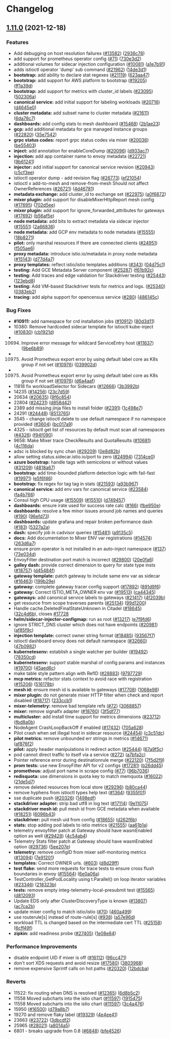 # Changelog

## [1.11.0](https://www.github.com/shipperizer/istio/compare/v1.10.4...v1.11.0) (2021-12-18)


### Features

* Add debugging on host resolution failures ([#13582](https://www.github.com/shipperizer/istio/issues/13582)) ([2936c78](https://www.github.com/shipperizer/istio/commit/2936c7886c6cf2eae64bb9f489e36b2e91f1558d))
* add support for prometheus operator config ([#71](https://www.github.com/shipperizer/istio/issues/71)) ([730e3d2](https://www.github.com/shipperizer/istio/commit/730e3d28ea7fead61ba1fd976975e9e7fdceb8e8))
* additional volumes for sidecar injection configuration ([#10081](https://www.github.com/shipperizer/istio/issues/10081)) ([a1e7b91](https://www.github.com/shipperizer/istio/commit/a1e7b919ad2dd8a47f7ce8fa0d45cb47bc0e90aa))
* adds istioctl operator 'dump' sub command ([#21962](https://www.github.com/shipperizer/istio/issues/21962)) ([14de3d1](https://www.github.com/shipperizer/istio/commit/14de3d18cc2bdef823470b86e3c05b9b9090a5e2))
* **bootstrap:** add ability to declare stat regexes ([#21119](https://www.github.com/shipperizer/istio/issues/21119)) ([623aa47](https://www.github.com/shipperizer/istio/commit/623aa472c6ab256aff24f55687546371f0ece86c))
* **bootstrap:** add support for AWS platform to bootstrap ([#19205](https://www.github.com/shipperizer/istio/issues/19205)) ([ff1a39d](https://www.github.com/shipperizer/istio/commit/ff1a39d28f5c43bab8139f97505b303dba4eb4ec))
* **bootstrap:** add support for metrics with cluster_id labels ([#23095](https://www.github.com/shipperizer/istio/issues/23095)) ([502306a](https://www.github.com/shipperizer/istio/commit/502306a16e98e55e1afe0ad3bc1414a3daaadf42))
* **canonical service:** add initial support for labeling workloads ([#20716](https://www.github.com/shipperizer/istio/issues/20716)) ([d4645e0](https://www.github.com/shipperizer/istio/commit/d4645e09a2ce13772cbccf223e820fafb0149b80))
* **cluster metadata:** add subset name to cluster metadata ([#21611](https://www.github.com/shipperizer/istio/issues/21611)) ([6da78c7](https://www.github.com/shipperizer/istio/commit/6da78c79380ceeb795a8a1809406b6d4d09e1a56))
* **dashboards:** add config stats to mesh dashboard ([#15468](https://www.github.com/shipperizer/istio/issues/15468)) ([2b1ae23](https://www.github.com/shipperizer/istio/commit/2b1ae235161579701e9fb933dce3e3ccba367030))
* **gcp:** add additional metadata for gce managed instance groups ([#22820](https://www.github.com/shipperizer/istio/issues/22820)) ([35e7542](https://www.github.com/shipperizer/istio/commit/35e75428b127d6aaf5a9b0aff88b001baa383d0c))
* **grpc status codes:** report grpc status codes via mixer ([#20036](https://www.github.com/shipperizer/istio/issues/20036)) ([be55403](https://www.github.com/shipperizer/istio/commit/be554036155b42cbdc0bed263e2cd21908c135fe))
* **inject:** add annotation for enableCoreDump ([#20096](https://www.github.com/shipperizer/istio/issues/20096)) ([d933ac7](https://www.github.com/shipperizer/istio/commit/d933ac716cd7751aca75facb49657f37a3e4f22b))
* **injection:** add app container name to envoy metadata ([#22721](https://www.github.com/shipperizer/istio/issues/22721)) ([9b61241](https://www.github.com/shipperizer/istio/commit/9b612411bdf8aa675ba17b6cc1e1b31905c736ec))
* **injector:** add initial support for canonical service revision ([#20943](https://www.github.com/shipperizer/istio/issues/20943)) ([c5cf3ee](https://www.github.com/shipperizer/istio/commit/c5cf3ee14ea438a452625e288d4b584fa6b36282))
* istioctl operator dump - add revision flag ([#26773](https://www.github.com/shipperizer/istio/issues/26773)) ([ef21054](https://www.github.com/shipperizer/istio/commit/ef210541da07ba28f782578686481afb6803086e))
* istioctl x add-to-mesh and remove-from-mesh Should not affect OwnerReferences ([#26721](https://www.github.com/shipperizer/istio/issues/26721)) ([4d46781](https://www.github.com/shipperizer/istio/commit/4d4678187781ed0ee0ecb84b86cdd319218fd483))
* **metadata exchange:** add cluster_id to exchange set ([#22975](https://www.github.com/shipperizer/istio/issues/22975)) ([a0f6872](https://www.github.com/shipperizer/istio/commit/a0f6872804d0a2508b2c79c6bf07a65c4428c081))
* **mixer plugin:** add support for disableMixerHttpReport mesh config ([#17695](https://www.github.com/shipperizer/istio/issues/17695)) ([702d5ee](https://www.github.com/shipperizer/istio/commit/702d5ee36ab83b1077ea91081171120c4313067e))
* **mixer plugin:** add support for ignore_forwarded_attributes for gateways ([#17692](https://www.github.com/shipperizer/istio/issues/17692)) ([b56af5e](https://www.github.com/shipperizer/istio/commit/b56af5e019cd7b23934fd1574f21feb638220615))
* **node metadata:** add bits to extract metadata via sidecar injector ([#15551](https://www.github.com/shipperizer/istio/issues/15551)) ([2a66836](https://www.github.com/shipperizer/istio/commit/2a66836a296cc33c6405c510e8c5b266bf9312cd))
* **node metadata:** add GCP env metadata to node metadata ([#15555](https://www.github.com/shipperizer/istio/issues/15555)) ([18b8271](https://www.github.com/shipperizer/istio/commit/18b8271f1615309088bdab8267143cc637619adf))
* **pilot:** only marshal resources if there are connected clients ([#24951](https://www.github.com/shipperizer/istio/issues/24951)) ([f505ae6](https://www.github.com/shipperizer/istio/commit/f505ae645c2df97040fd0d2ad08e4113d13fb4d7))
* **proxy metadata:** introduce istio.io/metadata in proxy node metadata ([#15143](https://www.github.com/shipperizer/istio/issues/15143)) ([d77d4a7](https://www.github.com/shipperizer/istio/commit/d77d4a7a2abd4c9e07a4f0794737c61231943612))
* **proxy templates:** reflect istio/istio templates additions ([#343](https://www.github.com/shipperizer/istio/issues/343)) ([04d75c1](https://www.github.com/shipperizer/istio/commit/04d75c1f66986afb0c3506bee1fcbe4bd52bcc57))
* **testing:** Add GCE Metadata Server component ([#25287](https://www.github.com/shipperizer/istio/issues/25287)) ([f61b92c](https://www.github.com/shipperizer/istio/commit/f61b92cd688354234228cb184174e6501f6c365f))
* **testing:** Add traces and edge validation for Stackdriver testing ([#25443](https://www.github.com/shipperizer/istio/issues/25443)) ([123ebd8](https://www.github.com/shipperizer/istio/commit/123ebd84c63b098cb47f94cbd5b02325961fccb3))
* **testing:** Add VM-based Stackdriver tests for metrics and logs. ([#25340](https://www.github.com/shipperizer/istio/issues/25340)) ([0383eb2](https://www.github.com/shipperizer/istio/commit/0383eb2a57caa966b324a1e7baf9e7ddf7ed88db))
* **tracing:** add alpha support for opencensus service ([#280](https://www.github.com/shipperizer/istio/issues/280)) ([486145c](https://www.github.com/shipperizer/istio/commit/486145cb17f16d2f5fe028ed7b6ce91abb25a86c))


### Bug Fixes

* **#10911:** add namespace for crd installation jobs ([#10912](https://www.github.com/shipperizer/istio/issues/10912)) ([80d3d11](https://www.github.com/shipperizer/istio/commit/80d3d11e5d3a6eb1fafb073d1ec7cd4358e5d84e))
* 10380: Remove hardcoded sidecar template for istioctl kube-inject ([#10830](https://www.github.com/shipperizer/istio/issues/10830)) ([cb1921d](https://www.github.com/shipperizer/istio/commit/cb1921d63b3b0c56d99f3705008617230720ceb1))
* 10694. Improve error message for wildcard ServiceEntry host ([#11637](https://www.github.com/shipperizer/istio/issues/11637)) ([9be6b89](https://www.github.com/shipperizer/istio/commit/9be6b898893b2668b207f6e4f6450f6334ae9d4a))
* 10975. Avoid Prometheus export error by using default label core as K8s group if not set ([#10976](https://www.github.com/shipperizer/istio/issues/10976)) ([039902d](https://www.github.com/shipperizer/istio/commit/039902d782d71dd34f88fb63f7e6a7cede740021))
* 10975. Avoid Prometheus export error by using default label core as K8s group if not set ([#10976](https://www.github.com/shipperizer/istio/issues/10976)) ([d6a4aaf](https://www.github.com/shipperizer/istio/commit/d6a4aafc01023f0f69fffc1da72b53e9f4e58622))
* 11818 fix workloadSelector for Sidecars ([#12666](https://www.github.com/shipperizer/istio/issues/12666)) ([3b3992b](https://www.github.com/shipperizer/istio/commit/3b3992b0ecf501fdc9724abcd30128b7823be77f))
* 14235 ([#14256](https://www.github.com/shipperizer/istio/issues/14256)) ([23c7d59](https://www.github.com/shipperizer/istio/commit/23c7d59c77ec3c5a2f6090137030a5dc362560fa))
* 20634 ([#20635](https://www.github.com/shipperizer/istio/issues/20635)) ([9f6c854](https://www.github.com/shipperizer/istio/commit/9f6c854e7875e1987e083ae4d67a3984aeecd34c))
* 22804 ([#24231](https://www.github.com/shipperizer/istio/issues/24231)) ([d858d42](https://www.github.com/shipperizer/istio/commit/d858d423f1877ce2a1eb3553c074257e2bffcc18))
* 2389 add missing jinja files to install folder ([#2391](https://www.github.com/shipperizer/istio/issues/2391)) ([1c498e7](https://www.github.com/shipperizer/istio/commit/1c498e7712badd8f3e885fbe3b77e4d2d3621843))
* 24291 ([#24448](https://www.github.com/shipperizer/istio/issues/24448)) ([8513765](https://www.github.com/shipperizer/istio/commit/85137654aa337f7be140416a3e376d2b3bc0eb1b))
* 3545 - change istioctl delete to use default namespace if no namespace provided ([#3604](https://www.github.com/shipperizer/istio/issues/3604)) ([bc017a9](https://www.github.com/shipperizer/istio/commit/bc017a990dbdb932ce88fc300d5a3f898c27ca85))
* 4325 - istioctl get list of resources by default must scan all namespaces ([#4326](https://www.github.com/shipperizer/istio/issues/4326)) ([f94f090](https://www.github.com/shipperizer/istio/commit/f94f090d59e72f7295b72edb8ac025ad63b17341))
* 9658: Make Mixer trace CheckResults and QuotaResults ([#10681](https://www.github.com/shipperizer/istio/issues/10681)) ([4c116da](https://www.github.com/shipperizer/istio/commit/4c116da288918fa28f1aa5461a18e28d326af162))
* adsc is blocked by sync chan ([#29209](https://www.github.com/shipperizer/istio/issues/29209)) ([0e8d82b](https://www.github.com/shipperizer/istio/commit/0e8d82ba141711c77876cbf43bbd367ce707b3fa))
* allow setting status.sidecar.istio.io/port to zero ([#24994](https://www.github.com/shipperizer/istio/issues/24994)) ([7314ce0](https://www.github.com/shipperizer/istio/commit/7314ce074c57702615e2ec28d0407f12f9f348a0))
* **azure bootstrap:** handle tags with semicolons or without values ([#31209](https://www.github.com/shipperizer/istio/issues/31209)) ([4818a67](https://www.github.com/shipperizer/istio/commit/4818a67bba6be32207e6c1f69f4b138fc4bf0807))
* **bootstrap:** add time-bounded platform detection logic with fail-fast ([#19971](https://www.github.com/shipperizer/istio/issues/19971)) ([e5f6f46](https://www.github.com/shipperizer/istio/commit/e5f6f466e62acb95f2e24acc82637cd3fb7b9c2c))
* **bootstrap:** fix regex for tag tag in stats ([#21593](https://www.github.com/shipperizer/istio/issues/21593)) ([a93b967](https://www.github.com/shipperizer/istio/commit/a93b9674cd2c6addeffd52c5a5ac0ef4146fddd9))
* **canonical service:** add env vars for canonical service ([#23584](https://www.github.com/shipperizer/istio/issues/23584)) ([fa4b766](https://www.github.com/shipperizer/istio/commit/fa4b7660c42c1b84e7821bac0791aad38f7aa803))
* Consul high CPU usage ([#15509](https://www.github.com/shipperizer/istio/issues/15509)) ([#15510](https://www.github.com/shipperizer/istio/issues/15510)) ([d749457](https://www.github.com/shipperizer/istio/commit/d749457a7868aad5d3401f9378957e372f1d8ecd))
* **dashboards:** ensure irate used for success rate calc ([#166](https://www.github.com/shipperizer/istio/issues/166)) ([fbe950e](https://www.github.com/shipperizer/istio/commit/fbe950e301a411c368e5a51d033ed980719cf713))
* **dashboards:** resolve a few minor issues around job names and queries ([#190](https://www.github.com/shipperizer/istio/issues/190)) ([96efd73](https://www.github.com/shipperizer/istio/commit/96efd73c52b0a6b0ac085573704d667e884fbcc9))
* **dashboards:** update grafana and repair broken performance dash ([#183](https://www.github.com/shipperizer/istio/issues/183)) ([5327a2a](https://www.github.com/shipperizer/istio/commit/5327a2a28dcc56132e18b91112968af4124a0e48))
* **dash:** specify job in cadvisor queries ([#15481](https://www.github.com/shipperizer/istio/issues/15481)) ([a9135c5](https://www.github.com/shipperizer/istio/commit/a9135c5b11f50a08f733ce0d51b9d4e843a7b32b))
* **docs:** Add documentation to Mixer ENV var registrations ([#14574](https://www.github.com/shipperizer/istio/issues/14574)) ([263d6a7](https://www.github.com/shipperizer/istio/commit/263d6a758b29c7d44ce2df0b103387b41aa8d78b))
* ensure prom operator is not installed in an auto-inject namespace ([#137](https://www.github.com/shipperizer/istio/issues/137)) ([73e034d](https://www.github.com/shipperizer/istio/commit/73e034d250601e5284aab68a9b0621dcdfcf6f03))
* EnvoyFilter destination port match is incorrect ([#29800](https://www.github.com/shipperizer/istio/issues/29800)) ([20e0fa6](https://www.github.com/shipperizer/istio/commit/20e0fa6880f507ab59f5752a24197a726c6a43b6))
* **galley dash:** provide correct dimension to query for state type insts ([#18757](https://www.github.com/shipperizer/istio/issues/18757)) ([d45484f](https://www.github.com/shipperizer/istio/commit/d45484f0e3801290875ffbb992ea100e4023ecc5))
* **gateway template:** patch gateway to include same env var as sidecar ([#16463](https://www.github.com/shipperizer/istio/issues/16463)) ([199b29e](https://www.github.com/shipperizer/istio/commit/199b29efcd8278f309e7fa53d0ff71ccee7b4732))
* **gateway:** complete gateway tracer config support ([#17892](https://www.github.com/shipperizer/istio/issues/17892)) ([891d9f6](https://www.github.com/shipperizer/istio/commit/891d9f63ac942580f3e6bdd47e093661c165dc38))
* **gateway:** Correct ISTIO_META_OWNER env var ([#19513](https://www.github.com/shipperizer/istio/issues/19513)) ([ca44345](https://www.github.com/shipperizer/istio/commit/ca443457122c5738aace64c1b4c732411c726078))
* **gateways:** add canonical service labels to gateways ([#21417](https://www.github.com/shipperizer/istio/issues/21417)) ([4f2039b](https://www.github.com/shipperizer/istio/commit/4f2039bd1c1008dc3b0e019609b662e1d0261173))
* get resource from scope traverses parents ([#25134](https://www.github.com/shipperizer/istio/issues/25134)) ([99d1200](https://www.github.com/shipperizer/istio/commit/99d1200d0de09252ff10a4de05373746cd421358))
* Handle cache.DeletedFinalStateUnknown in Citadel ([#18645](https://www.github.com/shipperizer/istio/issues/18645)) ([32c4d6b](https://www.github.com/shipperizer/istio/commit/32c4d6bcdbc0c3e2189531d2e21f562ab9a7bd94)), closes [#17728](https://www.github.com/shipperizer/istio/issues/17728)
* **helm/sidecar-injector-configmap:** run as root ([#13217](https://www.github.com/shipperizer/istio/issues/13217)) ([e7f9fd6](https://www.github.com/shipperizer/istio/commit/e7f9fd6b126bb376d3784a3e131d506814eecaea))
* ignore STRICT_DNS cluster which does not have endpoints ([#20981](https://www.github.com/shipperizer/istio/issues/20981)) ([af85f9c](https://www.github.com/shipperizer/istio/commit/af85f9c4debf854c79b1b5904764cb35e3ad6327))
* **injection template:** correct owner string format ([#18485](https://www.github.com/shipperizer/istio/issues/18485)) ([93567f7](https://www.github.com/shipperizer/istio/commit/93567f77d855d215f66cce087c42f1cede93cb28))
* istioctl dashboard envoy does not default namespace ([#32660](https://www.github.com/shipperizer/istio/issues/32660)) ([47b0982](https://www.github.com/shipperizer/istio/commit/47b0982c8c5f8f32f6e2c2c13177bf47bf8543b7))
* **kubernetesenv:** establish a single watcher per builder ([#19492](https://www.github.com/shipperizer/istio/issues/19492)) ([78350cd](https://www.github.com/shipperizer/istio/commit/78350cd2ae70174004a43ae8d194fcd548f75a1d))
* **kubernetesenv:** support stable marshal of config params and instances ([#19700](https://www.github.com/shipperizer/istio/issues/19700)) ([45aed6c](https://www.github.com/shipperizer/istio/commit/45aed6cbbc677622217b1e55fb6f444216786454))
* make table style pattern align with RefID ([#28883](https://www.github.com/shipperizer/istio/issues/28883)) ([9797729](https://www.github.com/shipperizer/istio/commit/97977296fe5c32fe341f254c1bd537da9f590408))
* **mcp metrics:** refactor stats context to avoid race with registration ([#15206](https://www.github.com/shipperizer/istio/issues/15206)) ([516178b](https://www.github.com/shipperizer/istio/commit/516178ba93151fbacd0bfa980c81adf6974b7ffe))
* **mesh id:** ensure mesh id is available to gateways ([#17708](https://www.github.com/shipperizer/istio/issues/17708)) ([1068e98](https://www.github.com/shipperizer/istio/commit/1068e98f4284ee34c8b601be918bc93595a9a7c6))
* **mixer plugin:** do not generate mixer HTTP filter when check and report disabled ([#18717](https://www.github.com/shipperizer/istio/issues/18717)) ([233ccb1](https://www.github.com/shipperizer/istio/commit/233ccb1cbec7bed7a9a585e26b765a7f5a351845))
* **mixer-telemetry:** remove bad template refs ([#72](https://www.github.com/shipperizer/istio/issues/72)) ([3068857](https://www.github.com/shipperizer/istio/commit/30688578f57b0dfcf5f2689ba2a06a68882f85f0))
* **mixer:** remove signalfx adapter ([#18760](https://www.github.com/shipperizer/istio/issues/18760)) ([3f5df77](https://www.github.com/shipperizer/istio/commit/3f5df77f7f5f8ffe394c980167ef74ab12dc2821))
* **multicluster:** add install time support for metrics dimensions ([#23712](https://www.github.com/shipperizer/istio/issues/23712)) ([fbd8a0b](https://www.github.com/shipperizer/istio/commit/fbd8a0bf4d0ee58e70217daa6e159516628133ac))
* NodeAgent CrashLoopBackOff if enabled ([#17432](https://www.github.com/shipperizer/istio/issues/17432)) ([705a628](https://www.github.com/shipperizer/istio/commit/705a6280fde5b026d52df936737100caba738fe2))
* Pilot crash when set illegal host in sidecar resource ([#24454](https://www.github.com/shipperizer/istio/issues/24454)) ([c3c51dc](https://www.github.com/shipperizer/istio/commit/c3c51dc85687f7468566d753f94abd2809dcbc5c))
* **pilot metrics:** remove unbounded err strings in metrics ([#14671](https://www.github.com/shipperizer/istio/issues/14671)) ([af876f2](https://www.github.com/shipperizer/istio/commit/af876f2c754bce9103946ca1597f1c907b5a7f16))
* **pilot:** apply header manipulations in redirect action ([#25444](https://www.github.com/shipperizer/istio/issues/25444)) ([67a9f5c](https://www.github.com/shipperizer/istio/commit/67a9f5cd6fa826dd2eb8b276deda83572d331817))
* pod cannot direct traffic to itself via a service ([#272](https://www.github.com/shipperizer/istio/issues/272)) ([a7bfa2c](https://www.github.com/shipperizer/istio/commit/a7bfa2c601102248ee591160246f74c212e9609d))
* Pointer reference error during destinationrule merge ([#22120](https://www.github.com/shipperizer/istio/issues/22120)) ([7f5d2f9](https://www.github.com/shipperizer/istio/commit/7f5d2f932d7b00023b78ff57a271c24b9652d5c8))
* **prom tests:** use new EnvoyFilter API for v2 configs ([#17281](https://www.github.com/shipperizer/istio/issues/17281)) ([b26dd45](https://www.github.com/shipperizer/istio/commit/b26dd45dbde920b9d87dc38187d74ae40d136367))
* **prometheus:** adjust port name in scrape config ([#77](https://www.github.com/shipperizer/istio/issues/77)) ([96b7036](https://www.github.com/shipperizer/istio/commit/96b70365a9641eb443e09e1001c5ed669b804ff2))
* **redisquota:** use dimensions in quota key to match memquota ([#16022](https://www.github.com/shipperizer/istio/issues/16022)) ([21de5d7](https://www.github.com/shipperizer/istio/commit/21de5d7715a53bfb78b85b44a43ef715c288836b))
* remove deleted resources from local store ([#29296](https://www.github.com/shipperizer/istio/issues/29296)) ([b80ca44](https://www.github.com/shipperizer/istio/commit/b80ca44567de5c535dfcf7d0e128429541a86d1c))
* remove hyphens from istioctl types help text ([#1364](https://www.github.com/shipperizer/istio/issues/1364)) ([9355f01](https://www.github.com/shipperizer/istio/commit/9355f01bd5012e10db457834d511d087e5427a97))
* sse duplicate push ([#20326](https://www.github.com/shipperizer/istio/issues/20326)) ([1498edf](https://www.github.com/shipperizer/istio/commit/1498edfd16ac5a23c6f453539aa0e9f398f8d062))
* **stackdriver adapter:** strip bad utf8 in log text ([#17114](https://www.github.com/shipperizer/istio/issues/17114)) ([9e11075](https://www.github.com/shipperizer/istio/commit/9e11075759f113c79a33801685d3bcf259b5a79f))
* **stackdriver mesh id:** pull mesh id from GCE metadata when available ([#18251](https://www.github.com/shipperizer/istio/issues/18251)) ([6096b43](https://www.github.com/shipperizer/istio/commit/6096b4318fb683427e4727c26afea146c7510809))
* **stackdriver:** pull mesh uid from config ([#18655](https://www.github.com/shipperizer/istio/issues/18655)) ([d262f6b](https://www.github.com/shipperizer/istio/commit/d262f6b086bb67771e65132d0044adf9748a65ea))
* **stats:** stop adding pod labels to istio metrics ([#21555](https://www.github.com/shipperizer/istio/issues/21555)) ([aa61b1a](https://www.github.com/shipperizer/istio/commit/aa61b1af1ade0cf85fb5232f31503c8aed6b3a09))
* telemetry envoyfilter patch at Gateway should have wasmEnabled option as well ([#29428](https://www.github.com/shipperizer/istio/issues/29428)) ([4c54ab4](https://www.github.com/shipperizer/istio/commit/4c54ab41eefadab7c9405ca011b17baef285656c))
* Telemetry Stats filter patch at Gateway should have wasmEnabled option ([#29736](https://www.github.com/shipperizer/istio/issues/29736)) ([5ee207e](https://www.github.com/shipperizer/istio/commit/5ee207efd9b6a8ca1abe518c0325cd557889ad42))
* **telemetry:** remove configID from mixer self-monitoring metrics ([#13094](https://www.github.com/shipperizer/istio/issues/13094)) ([7e91201](https://www.github.com/shipperizer/istio/commit/7e9120156af327170c3d077b262589f02ac9ce29))
* **templates:** Correct OWNER urls. ([#603](https://www.github.com/shipperizer/istio/issues/603)) ([d8d29ff](https://www.github.com/shipperizer/istio/commit/d8d29fffe4222c2e05bc960a0f6a58f14c42aac6))
* **test flake:** send more requests for trace tests to ensure cross flush boundaries in envoy ([#15564](https://www.github.com/shipperizer/istio/issues/15564)) ([6e0a06a](https://www.github.com/shipperizer/istio/commit/6e0a06a0b5a7393acde4657cdb9b0d14b6a78a0b))
* TestController_GetPodLocality using t.Parallel() on loop iterator variables ([#23346](https://www.github.com/shipperizer/istio/issues/23346)) ([218323b](https://www.github.com/shipperizer/istio/commit/218323bdd2f5e90988a2740e1a4434744be75cf9))
* **tests:** remove empty integ-telemetry-local-presubmit test ([#15565](https://www.github.com/shipperizer/istio/issues/15565)) ([d812093](https://www.github.com/shipperizer/istio/commit/d8120939f2415988bc1b86b3ae4dd024cb38c5ef))
* Update EDS only after ClusterDiscoveryType is known ([#13807](https://www.github.com/shipperizer/istio/issues/13807)) ([ac7ca2b](https://www.github.com/shipperizer/istio/commit/ac7ca2b1baacffd24bae315c3de5ab8c10590014))
* update mixer config to match istio/istio ([#70](https://www.github.com/shipperizer/istio/issues/70)) ([460a499](https://www.github.com/shipperizer/istio/commit/460a499e5d021ce54990d2b46c31474d8213f267))
* use routerule[s] instead of route-rule[s] ([#938](https://www.github.com/shipperizer/istio/issues/938)) ([a57e96d](https://www.github.com/shipperizer/istio/commit/a57e96de714bd60ee9914101b12632446895f98e))
* workload TTL is changed based on the intermediate cert TTL ([#25158](https://www.github.com/shipperizer/istio/issues/25158)) ([6cff49f](https://www.github.com/shipperizer/istio/commit/6cff49fa4ba6a3a78f0b6849213bfbb74e5f422b))
* **zipkin:** add readiness probe ([#27405](https://www.github.com/shipperizer/istio/issues/27405)) ([1e08e84](https://www.github.com/shipperizer/istio/commit/1e08e8421955dede60f6522ae94b4dc5b2f2681c))


### Performance Improvements

* disable endpoint UID if mixer is off ([#16112](https://www.github.com/shipperizer/istio/issues/16112)) ([96cc471](https://www.github.com/shipperizer/istio/commit/96cc471afe8f689c66f4da1a28c7880566af789e))
* don't sort XDS requests and avoid resize ([#17580](https://www.github.com/shipperizer/istio/issues/17580)) ([3803968](https://www.github.com/shipperizer/istio/commit/380396806bffde36b9d0a034128e57aa7d78c87e))
* remove expensive Sprintf calls on hot paths ([#20320](https://www.github.com/shipperizer/istio/issues/20320)) ([12bdcba](https://www.github.com/shipperizer/istio/commit/12bdcba785b22c4c5a76a2487a1eeb766e5b3fb3))


### Reverts

* 11522: fix routing when DNS is resolved ([#12365](https://www.github.com/shipperizer/istio/issues/12365)) ([6d8b5c2](https://www.github.com/shipperizer/istio/commit/6d8b5c2ffcd6068594e9d9a4b8af065e9a4a1381))
* 11558 Moved subcharts into the istio chart ([#11597](https://www.github.com/shipperizer/istio/issues/11597)) ([1915475](https://www.github.com/shipperizer/istio/commit/1915475a4f7effc089ebfa2f60d66cd8ce1e5a78))
* 11558 Moved subcharts into the istio chart ([#11597](https://www.github.com/shipperizer/istio/issues/11597)) ([3c4a476](https://www.github.com/shipperizer/istio/commit/3c4a476e314d1b9184afc7bece8785249e36ea17))
* 15950 ([#16500](https://www.github.com/shipperizer/istio/issues/16500)) ([d79a8b7](https://www.github.com/shipperizer/istio/commit/d79a8b770415085cadf6467a9131cab2326c62bb))
* 19270 and remove flaky label ([#19329](https://www.github.com/shipperizer/istio/issues/19329)) ([4e4ee41](https://www.github.com/shipperizer/istio/commit/4e4ee41a1ac25e816df65a3fa89ef958adbcf06c))
* 23663 ([#23722](https://www.github.com/shipperizer/istio/issues/23722)) ([3dbcdf2](https://www.github.com/shipperizer/istio/commit/3dbcdf26e34dce2761a69ca482e62691a40eba2c))
* 25965 ([#28021](https://www.github.com/shipperizer/istio/issues/28021)) ([a8014a5](https://www.github.com/shipperizer/istio/commit/a8014a59833fab0e16b6eccbe1d9ebd86a862bec))
* 6801 - breaks upgrade from 0.8 ([#6848](https://www.github.com/shipperizer/istio/issues/6848)) ([bfe4526](https://www.github.com/shipperizer/istio/commit/bfe4526bd24e81ad526c2688b6cb949a5fc84e48))
